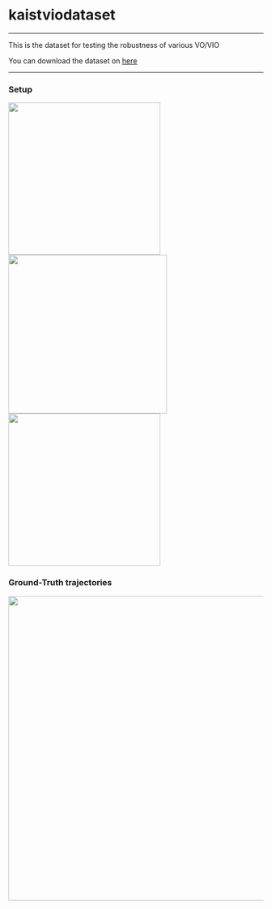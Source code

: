 # kaistviodataset

***
This is the dataset for testing the robustness of various VO/VIO

You can download the dataset on [here]("https://www.google.com/")
***

### Setup
<div>
<img width="300" src=https://user-images.githubusercontent.com/45934290/96550149-77b69100-12eb-11eb-91da-2d413cae40d6.png>
<img width="313" src=https://user-images.githubusercontent.com/45934290/96550443-d419b080-12eb-11eb-805d-dab8393dd6f0.png>
  
<img width="300" src=https://user-images.githubusercontent.com/45934290/96552156-599e6000-12ee-11eb-95ad-8d893a93c4ba.png>


### Ground-Truth trajectories
<img width="600" src="https://user-images.githubusercontent.com/45934290/96549200-222db480-12ea-11eb-8273-30d08be27316.png">
